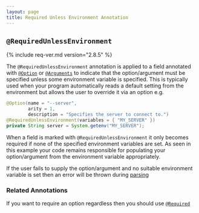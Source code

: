 ```yaml
---
layout: page 
title: Required Unless Environment Annotation
---
```


## `@RequiredUnlessEnvironment`

{% include req-ver.md version="2.8.5" %}

The `@RequiredUnlessEnvironment` annotation is applied to a field annotated with [`@Option`](option.html) or
[`@Arguments`](arguments.html) to indicate that the option/argument must be specified unless some environment variable
is specified. This is typically used when your program automatically reads a default setting from the environment but
allows the user to override it via an option e.g.

```java
@Option(name = "--server",
        arity = 1,
        description = "Specifies the server to connect to.")
@RequiredUnlessEnvironment(variables = { "MY_SERVER" })
private String server = System.getenv("MY_SERVER");
```

When a field is marked with `@RequiredUnlessEnvironment` it only becomes required if none of the specified 
environment variables are set.  As seen in this example your code remains responsible for populating your 
option/argument from the environment variable appropriately.

If the user fails to supply the option/argument and no suitable environment variable is set then an error will be thrown
during [parsing](../parser/)

### Related Annotations

If you want to require an option regardless then you should use [`@Required`](required.html)